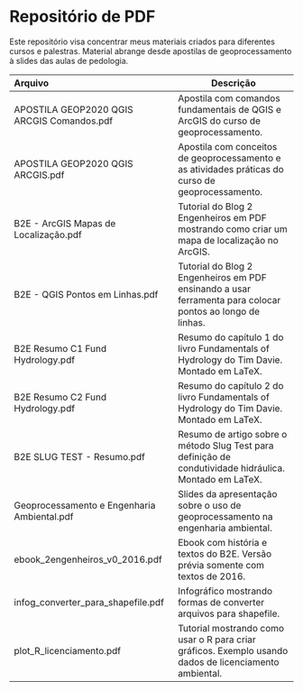 # Repositório de PDF

Este repositório visa concentrar meus materiais criados para diferentes cursos e palestras. Material abrange desde apostilas de geoprocessamento à slides das aulas de pedologia.

| Arquivo | Descrição |
|:-----|-----------|
|APOSTILA GEOP2020 QGIS ARCGIS Comandos.pdf| Apostila com comandos fundamentais de QGIS e ArcGIS do curso de geoprocessamento.|
|APOSTILA GEOP2020 QGIS ARCGIS.pdf| Apostila com conceitos de geoprocessamento e as atividades práticas do curso de geoprocessamento.|
|B2E - ArcGIS Mapas de Localização.pdf| Tutorial do Blog 2 Engenheiros em PDF mostrando como criar um mapa de localização no ArcGIS.|
|B2E - QGIS Pontos em Linhas.pdf| Tutorial do Blog 2 Engenheiros em PDF ensinando a usar ferramenta para colocar pontos ao longo de linhas.|
|B2E Resumo C1 Fund Hydrology.pdf| Resumo do capítulo 1 do livro Fundamentals of Hydrology do Tim Davie. Montado em LaTeX.|
|B2E Resumo C2 Fund Hydrology.pdf| Resumo do capítulo 2 do livro Fundamentals of Hydrology do Tim Davie. Montado em LaTeX.|
|B2E SLUG TEST - Resumo.pdf| Resumo de artigo sobre o método Slug Test para definição de condutividade hidráulica. Montado em LaTeX.|
|Geoprocessamento e Engenharia Ambiental.pdf| Slides da apresentação sobre o uso de geoprocessamento na engenharia ambiental.|
|ebook_2engenheiros_v0_2016.pdf| Ebook com história e textos do B2E. Versão prévia somente com textos de 2016. |
|infog_converter_para_shapefile.pdf| Infográfico mostrando formas de converter arquivos para shapefile.|
|plot_R_licenciamento.pdf| Tutorial mostrando como usar o R para criar gráficos. Exemplo usando dados de licenciamento ambiental.|
